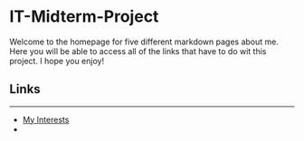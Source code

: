 # IT-Midterm-Project

Welcome to the homepage for five different markdown pages about me. Here you will be able to access all of the links that have to do wit this project. I hope you enjoy!

## Links
---
* [My Interests](markdown_one.md)
* 

